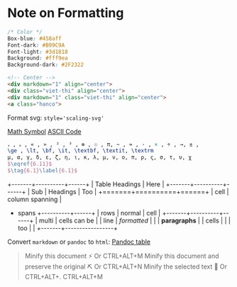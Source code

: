 
# Note on Formatting

```css
/* Color */
Box-blue: #458aff
Font-dark: #B99C9A
Font-light: #3d1818
Background: #fff9ea 
Background-dark: #2F2322
```

```html
<!-- Center -->
<div markdown="1" align="center">
<div class="viet-thi" align="center">
<div markdown="1" class="viet-thi" align="center">
<a class="hanco">
```

Format svg: `style='scaling-svg'`

[Math Symbol](https://www.rapidtables.com/math/symbols/Basic_Math_Symbols.html)
[ASCII Code](https://ascii.cl/htmlcodes.htm)

```latex
，, 。, « , » , ² , ³ , ⊕ , ☉ , π, ~ , ≈ , · , × , ÷ , →, ± , 
\ge , \lt, \bf, \it, \textbf, \textit, \textrm 
μ, α, γ, δ, ε, ζ, η, ι, κ, λ, μ, ν, ο, π, ρ, ς, σ, τ, υ, χ
$\eqref{6.11}$
$\tag{6.1}\label{6.1}$
```

+-------+----------+------+
| Table Headings   | Here |
+-------+----------+------+
| Sub   | Headings | Too  |
+=======+==========+======+
| cell  | column spanning |
+ spans +----------+------+
| rows  | normal   | cell |
+-------+----------+------+
| multi | cells can be    |
| line  | *formatted*     |
|       | **paragraphs**  |
| cells |                 |
| too   |                 |
+-------+-----------------+

Convert `markdown` or `pandoc` to `html`:
[Pandoc table](https://pandoc.org/try/)

> Minify this document ⚡ Or CTRL+ALT+M
> Minify this document and preserve the original ⛏ Or CTRL+ALT+N
> Minify the selected text 🎯 Or CTRL+ALT+. CTRL+ALT+M
